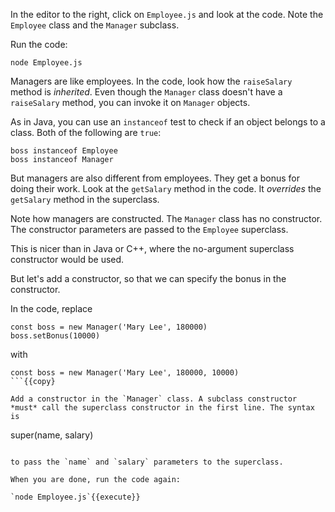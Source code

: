 In the editor to the right, click on `Employee.js` and look at the code. Note the `Employee` class and the `Manager` subclass. 

Run the code:

`node Employee.js`

Managers are like employees. In the code, look how the `raiseSalary` method is *inherited*. Even though the `Manager` class doesn't have a `raiseSalary` method, you can invoke it on `Manager` objects.

As in Java, you can use an `instanceof` test to check if an object belongs to a class. Both of the following are `true`:

```
boss instanceof Employee
boss instanceof Manager
```

But managers are also different from employees. They get a bonus for doing their work. Look at the `getSalary` method in the code. It *overrides* the `getSalary` method in the superclass.

Note how managers are constructed. The `Manager` class has no constructor. The constructor parameters are passed to the `Employee` superclass. 

This is nicer than in Java or C++, where the no-argument superclass constructor would be used.

But let's add a constructor, so that we can specify the bonus in the constructor. 

In the code, replace

```
const boss = new Manager('Mary Lee', 180000)
boss.setBonus(10000)
```

with 
```
const boss = new Manager('Mary Lee', 180000, 10000)
```{{copy}

Add a constructor in the `Manager` class. A subclass constructor *must* call the superclass constructor in the first line. The syntax is 

```
super(name, salary)
```{{copy}}

to pass the `name` and `salary` parameters to the superclass.

When you are done, run the code again:

`node Employee.js`{{execute}}
